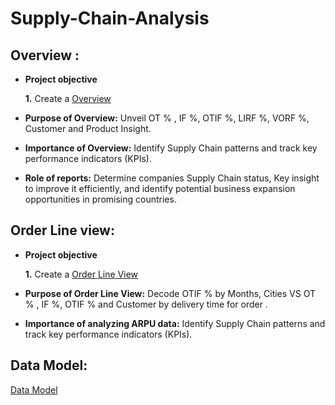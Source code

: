 # Supply-Chain-Analysis

## Overview :

- **Project objective**

    **1.** Create a [Overview](https://github.com/JAYANT242003/Supply-Chain-Analysis/blob/main/Overview%20Dashboard.pdf)

- **Purpose of Overview:** Unveil OT % , IF %, OTIF %, LIRF %, VORF %, Customer and Product Insight.

- **Importance of Overview:** Identify Supply Chain patterns and track key performance indicators (KPIs).

- **Role of reports:** Determine companies Supply Chain status, Key insight to improve it efficiently, and identify potential business expansion opportunities in promising countries.




## Order Line view:

- **Project objective**

    **1.** Create a [Order Line View](https://github.com/JAYANT242003/Supply-Chain-Analysis/blob/main/Order%20Line%20Dashboard.pdf)

- **Purpose of Order Line View:** Decode OTIF % by Months, Cities VS OT % , IF %, OTIF % and Customer by delivery time for order .
  
- **Importance of analyzing ARPU data:** Identify Supply Chain patterns and track key performance indicators (KPIs).



## Data Model:

[Data Model](https://github.com/JAYANT242003/Supply-Chain-Analysis/blob/main/Data%20Model%20supply%20chain.pdf)
